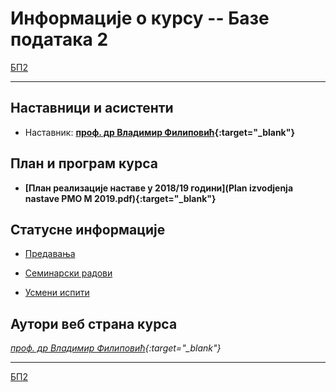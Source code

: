 # Информације о курсу -- Базе података 2

[БП2](../README.md)

---

## Наставници и асистенти  

* Наставник: **[проф. др Владимир Филиповић](https://vladofilipovic.github.io/index-en.html){:target="_blank"}**

## План и програм курса

* **[План реализације наставе у 2018/19 години](Plan izvodjenja nastave PMO M 2019.pdf){:target="_blank"}**

## Статусне информације  

* [Предавања](../predavanja/info)

* [Семинарски радови](../seminarski/info)

* [Усмени испити](../usmeni-ispiti/info)

## Аутори веб страна курса

*[проф. др Владимир Филиповић](https://vladofilipovic.github.io/index-en.html){:target="_blank"}*

---

[БП2](../README.md)